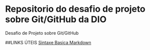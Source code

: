 # Repositorio do desafio de projeto sobre Git/GitHub da DIO 
Desafio de Projeto sobre Git/GitHub


##LINKS ÚTEIS
[Sintaxe Basica Markdown](https://www.markdownguide.org/basic-syntax/)
